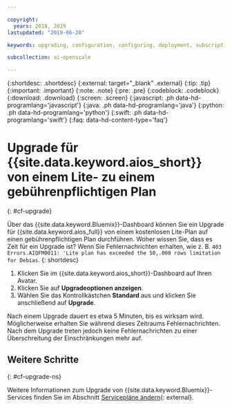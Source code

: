 ```yaml
---

copyright:
  years: 2018, 2019
lastupdated: "2019-06-28"

keywords: upgrading, configuration, configuring, deployment, subscription, service plans, plans

subcollection: ai-openscale

---
```


{:shortdesc: .shortdesc}
{:external: target="_blank" .external}
{:tip: .tip}
{:important: .important}
{:note: .note}
{:pre: .pre}
{:codeblock: .codeblock}
{:download: .download}
{:screen: .screen}
{:javascript: .ph data-hd-programlang='javascript'}
{:java: .ph data-hd-programlang='java'}
{:python: .ph data-hd-programlang='python'}
{:swift: .ph data-hd-programlang='swift'}
{:faq: data-hd-content-type='faq'}

# Upgrade für {{site.data.keyword.aios_short}} von einem Lite- zu einem gebührenpflichtigen Plan
{: #cf-upgrade}

Über das {{site.data.keyword.Bluemix}}-Dashboard können Sie ein Upgrade für {{site.data.keyword.aios_full}} von einem kostenlosen Lite-Plan auf einen gebührenpflichtigen Plan durchführen. Woher wissen Sie, dass es Zeit für ein Upgrade ist? Wenn Sie Fehlernachrichten erhalten, wie z. B. `403 Errors.AIQFM0011: 'Lite plan has exceeded the 50,.000 rows limitation for Debias`.
{: shortdesc}

1. Klicken Sie im {{site.data.keyword.aios_short}}-Dashboard auf Ihren Avatar.
2. Klicken Sie auf **Upgradeoptionen anzeigen**.
4. Wählen Sie das Kontrollkästchen **Standard** aus und klicken Sie anschließend auf **Upgrade**.

Nach einem Upgrade dauert es etwa 5 Minuten, bis es wirksam wird. Möglicherweise erhalten Sie während dieses Zeitraums Fehlernachrichten. Nach dem Upgrade treten jedoch keine Fehlernachrichten zu einer Überschreitung der Einschränkungen mehr auf.

## Weitere Schritte
{: #cf-upgrade-ns}

Weitere Informationen zum Upgrade von {{site.data.keyword.Bluemix}}-Services finden Sie im Abschnitt [Servicepläne ändern](/docs/resources?topic=resources-changing){: external}.
